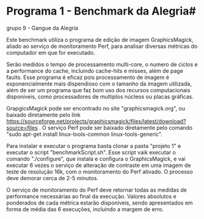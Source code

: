 # Programa 1 - Benchmark da Alegria#
grupo 9 - Gangue da Alegria

 Este benchmark utiliza o programa de edição de imagem GraphicsMagick, aliado ao serviço de monitoramento Perf, para analisar diversas métricas do computador em que for executado. 

 Serão medidos o tempo de processamento multi-core, o numero de ciclos e a performance do cache, incluindo cache-hits e misses, além de page faults. Esse programa é eficaz pois processamento de imagem é exponencialmente mais dispendioso com o tamanho da imagem utilizada, além de ser um programa que faz bom uso dos recursos computacionais disponíveis, como processadores de multiplos núcleos ou placas gráficas.

  GrapgicsMagick pode ser encontrado no site "graphicsmagick.org", ou baixado diretamente pelo link  https://sourceforge.net/projects/graphicsmagick/files/latest/download?source=files . O serviço Perf pode ser baixado diretamente pelo comando "sudo apt-get install linux-tools-common linux-tools-generic".

  Para instalar e executar o programa basta clonar a pasta "projeto 1" e executar o script "benchmarkScript.sh". Esse script vaik executar o comando "./configure", que instala e configura o GraphicsMagick, e vai executar 6 vezes o serviço de alteração de contraste em uma imagem de teste de resolução 16k, com o monitoramento do Perf ativado. O processo deve demorar cerca de 2-5 minutos.

 O serviço de monitoramento do Perf deve retornar todas as medidas de performance necessárias ao final da execução. Valores absolutos e ponderados de cada métrica estarão disponíveis, sendo apresentados em forma de média das 6 execuções, incluindo a margem de erro.


